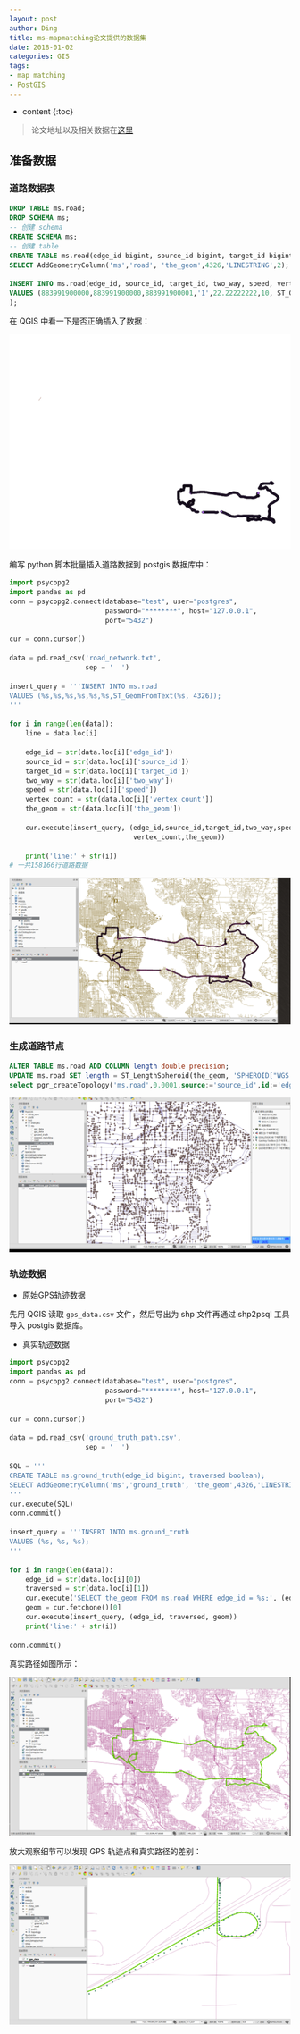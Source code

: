 ```yaml
---
layout: post
author: Ding
title: ms-mapmatching论文提供的数据集
date: 2018-01-02
categories: GIS
tags:
- map matching
- PostGIS
---
```


* content
{:toc}

> 论文地址以及相关数据在[这里](https://www.microsoft.com/en-us/research/publication/hidden-markov-map-matching-noise-sparseness/)





## 准备数据

### 道路数据表

```sql
DROP TABLE ms.road;
DROP SCHEMA ms;
-- 创建 schema
CREATE SCHEMA ms;
-- 创建 table
CREATE TABLE ms.road(edge_id bigint, source_id bigint, target_id bigint, two_way boolean, speed double precision, vertex_count integer);
SELECT AddGeometryColumn('ms','road', 'the_geom',4326,'LINESTRING',2);

INSERT INTO ms.road(edge_id, source_id, target_id, two_way, speed, vertex_count, the_geom)
VALUES (883991900000,883991900000,883991900001,'1',22.22222222,10, ST_GeomFromText('LINESTRING(-122.732318937778 47.8899192810059, -122.732139229774 47.8903403878212, -122.731820046902 47.8910404443741, -122.731310427189 47.8921294212341, -122.730749845505 47.8933900594711, -122.730208039284 47.894441485405, -122.729588449001 47.8957316279411, -122.729159295559 47.8968098759651, -122.727560698986 47.9000902175903, -122.72741317749 47.900390625)', 4326)
);
```

在 QGIS 中看一下是否正确插入了数据：

![检查数据](/images/map-matching/检查数据.png)


编写 python 脚本批量插入道路数据到 postgis 数据库中：

```python
import psycopg2
import pandas as pd
conn = psycopg2.connect(database="test", user="postgres",
                        password="********", host="127.0.0.1",
                        port="5432")

cur = conn.cursor()

data = pd.read_csv('road_network.txt',
                   sep = '	')

insert_query = '''INSERT INTO ms.road
VALUES (%s,%s,%s,%s,%s,%s,ST_GeomFromText(%s, 4326));
'''

for i in range(len(data)):
    line = data.loc[i]

    edge_id = str(data.loc[i]['edge_id'])
    source_id = str(data.loc[i]['source_id'])
    target_id = str(data.loc[i]['target_id'])
    two_way = str(data.loc[i]['two_way'])
    speed = str(data.loc[i]['speed'])
    vertex_count = str(data.loc[i]['vertex_count'])
    the_geom = str(data.loc[i]['the_geom'])

    cur.execute(insert_query, (edge_id,source_id,target_id,two_way,speed,
                               vertex_count,the_geom))

    print('line:' + str(i))
# 一共158166行道路数据
```

![道路数据](/images/map-matching/道路数据.png)

### 生成道路节点

```sql
ALTER TABLE ms.road ADD COLUMN length double precision;
UPDATE ms.road SET length = ST_LengthSpheroid(the_geom, 'SPHEROID["WGS 84",6378137,298.257223563]');
select pgr_createTopology('ms.road',0.0001,source:='source_id',id:='edge_id',target:='target_id',the_geom:='the_geom',clean:='true');
```

![道路节点](/images/map-matching/道路节点.png)

### 轨迹数据

+ 原始GPS轨迹数据

先用 QGIS 读取 `gps_data.csv` 文件，然后导出为 shp 文件再通过 shp2psql 工具导入 postgis 数据库。

+ 真实轨迹数据

```python
import psycopg2
import pandas as pd
conn = psycopg2.connect(database="test", user="postgres",
                        password="********", host="127.0.0.1",
                        port="5432")

cur = conn.cursor()

data = pd.read_csv('ground_truth_path.csv',
                   sep = '	')

SQL = '''
CREATE TABLE ms.ground_truth(edge_id bigint, traversed boolean);
SELECT AddGeometryColumn('ms','ground_truth', 'the_geom',4326,'LINESTRING',2);
'''
cur.execute(SQL)
conn.commit()

insert_query = '''INSERT INTO ms.ground_truth
VALUES (%s, %s, %s);
'''

for i in range(len(data)):
    edge_id = str(data.loc[i][0])
    traversed = str(data.loc[i][1])
    cur.execute('SELECT the_geom FROM ms.road WHERE edge_id = %s;', (edge_id,))
    geom = cur.fetchone()[0]
    cur.execute(insert_query, (edge_id, traversed, geom))
    print('line:' + str(i))

conn.commit()
```
真实路径如图所示：

![真实路径](/images/map-matching/ground_truth.png)

放大观察细节可以发现 GPS 轨迹点和真实路径的差别：

![路径细节](/images/map-matching/ground_truth_detail.png)
